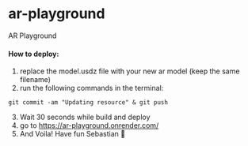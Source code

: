 # ar-playground
AR Playground


#### How to deploy:
1) replace the model.usdz file with your new ar model (keep the same filename)
2) run the following commands in the terminal:
```
git commit -am "Updating resource" & git push
```
3) Wait 30 seconds while build and deploy
4) go to https://ar-playground.onrender.com/
5) And Voila! Have fun Sebastian 🚀
